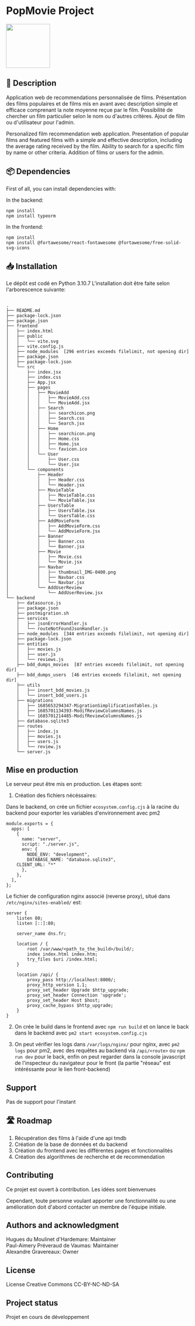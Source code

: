 # PopMovie Project

<img src="./popmovie-frontend/src/components/Navbar/thumbnail_IMG-0400.png" width="120">

## 📖 Description

Application web de recommendations personnalisée de films. Présentation des films populaires et de films mis en avant avec description simple et efficace comprenant la note moyenne reçue par le film. Possibilité de chercher un film particulier selon le nom ou d'autres critères. Ajout de film ou d'utilisateur pour l'admin.

Personalized film recommendation web application. Presentation of popular films and featured films with a simple and effective description, including the average rating received by the film. Ability to search for a specific film by name or other criteria. Addition of films or users for the admin.

## 📦 Dependencies

First of all, you can install dependencies with:

In the backend:
```
npm install
npm install typeorm
```

In the frontend:
```
npm install
npm install @fortawesome/react-fontawesome @fortawesome/free-solid-svg-icons
```

## 📥 Installation

Le dépôt est codé en Python 3.10.7
L'installation doit être faite selon l'arborescence suivante:

```

.
├── README.md
├── package-lock.json
├── package.json
├── frontend
│   ├── index.html
│   ├── public
│   │   └── vite.svg
│   ├── vite.config.js
│   ├── node_modules  [296 entries exceeds filelimit, not opening dir]
│   ├── package.json
│   ├── package-lock.json
│   └── src
│       ├── index.jsx
│       ├── index.css
│       ├── App.jsx
│       ├── pages
│       │   ├── MovieAdd
│       │   │   ├── MovieAdd.css
│       │   │   └── MovieAdd.jsx
│       │   ├── Search
│       │   │   ├── searchicon.png
│       │   │   ├── Search.css
│       │   │   └── Search.jsx
│       │   ├── Home
│       │   │   ├── searchicon.png
│       │   │   ├── Home.css
│       │   │   ├── Home.jsx
│       │   │   └── favicon.ico
│       │   └── User
│       │       ├── User.css
│       │       └── User.jsx
│       └── components
│           ├── Header
│           │   ├── Header.css
│           │   └── Header.jsx
│           ├── MovieTable
│           │   ├── MovieTable.css
│           │   └── MovieTable.jsx
│           ├── UsersTable
│           │   ├── UsersTable.jsx
│           │   └── UsersTable.css
│           ├── AddMovieForm
│           │   ├── AddMovieForm.css
│           │   └── AddMovieForm.jsx
│           ├── Banner
│           │   ├── Banner.css
│           │   └── Banner.jsx
│           ├── Movie
│           │   ├── Movie.css
│           │   └── Movie.jsx
│           ├── Navbar
│           │   ├── thumbnail_IMG-0400.png
│           │   ├── Navbar.css
│           │   └── Navbar.jsx
│           └── AddUserReview
│               └── AddUserReview.jsx
└── backend
    ├── datasource.js
    ├── package.json
    ├── postmigration.sh
    ├── services
    │   ├── jsonErrorHandler.js
    │   └── routeNotFoundJsonHandler.js
    ├── node_modules  [344 entries exceeds filelimit, not opening dir]
    ├── package-lock.json
    ├── entities
    │   ├── movies.js
    │   ├── user.js
    │   └── reviews.js
    ├── bdd_dumps_movies  [87 entries exceeds filelimit, not opening dir]
    ├── bdd_dumps_users  [46 entries exceeds filelimit, not opening dir]
    ├── utils
    │   ├── insert_bdd_movies.js
    │   └── insert_bdd_users.js
    ├── migrations
    │   ├── 1685653294347-MigrationSimplificationTables.js
    │   ├── 1685701134393-ModifReviewColumnsNames.js
    │   └── 1685701214485-ModifReviewColumnsNames.js
    ├── database.sqlite3
    ├── routes
    │   ├── index.js
    │   ├── movies.js
    │   ├── users.js
    │   └── review.js
    └── server.js

```

## Mise en production

Le serveur peut être mis en production. Les étapes sont:

1) Création des fichiers nécéssaires:

Dans le backend, on crée un fichier `ecosystem.config.cjs` à la racine du backend pour exporter les variables d'environnement avec pm2

```
module.exports = {
  apps: [
    {
      name: "server",
      script: "./server.js",
      env: {
        NODE_ENV: "development",
        DATABASE_NAME: "database.sqlite3",
	CLIENT_URL: "*"
      },
    },
  ],
};
```

Le fichier de configuration nginx associé (reverse proxy), situé dans `/etc/nginx/sites-enabled/` est:

```
server {
	listen 80;
	listen [::]:80;

	server_name dns.fr;

	location / {
		root /var/www/<path_to_the_build>/build/;
		index index.html index.htm;
		try_files $uri /index.html;
	}

	location /api/ {
		proxy_pass http://localhost:8000/;
		proxy_http_version 1.1;
		proxy_set_header Upgrade $http_upgrade;
		proxy_set_header Connection 'upgrade';
		proxy_set_header Host $host;
		proxy_cache_bypass $http_upgrade;
	}
}
```

2) On crée le build dans le frontend avec `npm run build` et on lance le back dans le backend avec `pm2 start ecosystem.config.cjs`

3) On peut vérifier les logs dans `/var/logs/nginx/` pour nginx, avec `pm2 logs` pour pm2, avec des requêtes au backend via `/api/<route>` ou `npm run dev` pour le back, enfin on peut regarder dans la console javascript de l'inspecteur du navigateur pour le front (la partie "réseau" est intéréssante pour le lien front-backend)

## Support

Pas de support pour l'instant

## 🛣️ Roadmap

1. Récupération des films à l'aide d'une api tmdb
2. Création de la base de données et du backend
3. Création du frontend avec les différentes pages et fonctionnalités
4. Création des algorithmes de recherche et de recommendation

## Contributing

Ce projet est ouvert à contribution. Les idées sont bienvenues

Cependant, toute personne voulant apporter une fonctionnalité ou une amélioration doit d'abord contacter un membre de l'équipe initiale.

## Authors and acknowledgment

Hugues du Moulinet d'Hardemare: Maintainer  
Paul-Aimery Préveraud de Vaumas: Maintainer  
Alexandre Gravereaux: Owner

## License

License Creative Commons CC-BY-NC-ND-SA

## Project status

Projet en cours de développement
